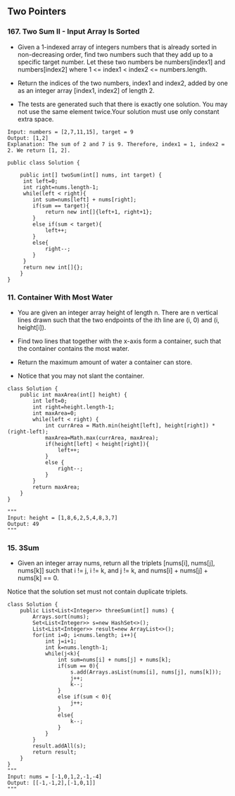## Two Pointers

### 167. Two Sum II - Input Array Is Sorted
* Given a 1-indexed array of integers numbers that is already sorted in non-decreasing order, find two numbers such that they add up to a specific target number. Let these two numbers be numbers[index1] and numbers[index2] where 1 <= index1 < index2 <= numbers.length.

* Return the indices of the two numbers, index1 and index2, added by one as an integer array [index1, index2] of length 2.

* The tests are generated such that there is exactly one solution. You may not use the same element twice.Your solution must use only constant extra space.

```
Input: numbers = [2,7,11,15], target = 9
Output: [1,2]
Explanation: The sum of 2 and 7 is 9. Therefore, index1 = 1, index2 = 2. We return [1, 2].
```

```
public class Solution {

    public int[] twoSum(int[] nums, int target) {
     int left=0;
     int right=nums.length-1;
     while(left < right){
        int sum=nums[left] + nums[right];
        if(sum == target){
            return new int[]{left+1, right+1};
        }
        else if(sum < target){
            left++;
        }
        else{
            right--;
        }
     }
     return new int[]{};
    }
}
```

### 11. Container With Most Water
* You are given an integer array height of length n. There are n vertical lines drawn such that the two endpoints of the ith line are (i, 0) and (i, height[i]).

* Find two lines that together with the x-axis form a container, such that the container contains the most water.

* Return the maximum amount of water a container can store.

* Notice that you may not slant the container.
```
class Solution {
    public int maxArea(int[] height) {
        int left=0;
        int right=height.length-1;
        int maxArea=0;
        while(left < right) {
            int currArea = Math.min(height[left], height[right]) * (right-left);
            maxArea=Math.max(currArea, maxArea);
            if(height[left] < height[right]){
                left++;
            }
            else {
                right--;
            }
        }
        return maxArea;
    }
}

"""
Input: height = [1,8,6,2,5,4,8,3,7]
Output: 49
"""
```

### 15. 3Sum
* Given an integer array nums, return all the triplets [nums[i], nums[j], nums[k]] such that i != j, i != k, and j != k, and nums[i] + nums[j] + nums[k] == 0.

Notice that the solution set must not contain duplicate triplets.
```
class Solution {
    public List<List<Integer>> threeSum(int[] nums) {
        Arrays.sort(nums);
        Set<List<Integer>> s=new HashSet<>();
        List<List<Integer>> result=new ArrayList<>();
        for(int i=0; i<nums.length; i++){
            int j=i+1; 
            int k=nums.length-1;
            while(j<k){
                int sum=nums[i] + nums[j] + nums[k];
                if(sum == 0){
                    s.add(Arrays.asList(nums[i], nums[j], nums[k]));
                    j++;
                    k--;
                }
                else if(sum < 0){
                    j++;
                }
                else{
                    k--;
                }
            }
        }
        result.addAll(s);
        return result;
    }
}
"""
Input: nums = [-1,0,1,2,-1,-4]
Output: [[-1,-1,2],[-1,0,1]]
"""
```

